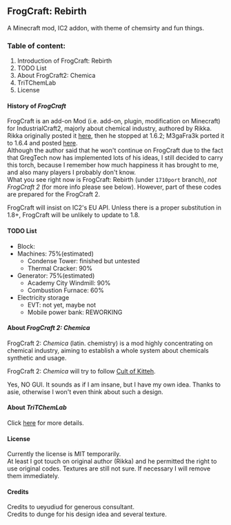 ## FrogCraft: Rebirth
A Minecraft mod, IC2 addon, with theme of chemsirty and fun things.

### Table of content:  
 1. Introduction of FrogCraft: Rebirth
 2. TODO List
 3. About FrogCraft2: Chemica
 4. TriTChemLab
 5. License
 
#### History of _FrogCraft_
FrogCraft is an add-on Mod (i.e. add-on, plugin, modification on Minecraft) for IndustrialCraft2, majorly about chemical industry, authored by Rikka. Rikka originally posted it [here][link_origin], then he stopped at 1.6.2; M3gaFra3k ported it to 1.6.4 and posted [here][link_164port].  
Although the author said that he won't continue on FrogCraft due to the fact that GregTech now has implemented lots of his ideas, I still decided to carry this torch, because I remember how much happiness it has brought to me, and also many players I probably don't know.  
What you see right now is FrogCraft: Rebirth (under `1710port` branch), *not FrogCraft 2* (for more info please see below). However, part of these codes are prepared for the FrogCraft 2.  

FrogCraft will insist on IC2's EU API. Unless there is a proper substitution in 1.8+, FrogCraft will be unlikely to update to 1.8.

#### TODO List
* Block:
 * Machines: 75%(estimated)  
    * Condense Tower: finished but untested  
    * Thermal Cracker: 90%
 * Generator: 75%(estimated)  
    * Academy City Windmill: 90%  
    * Combustion Furnace: 60%
 * Electricity storage  
    * EVT: not yet, maybe not
    * Mobile power bank: REWORKING

#### About _FrogCraft 2: Chemica_
FrogCraft 2: *Chemica* (latin. chemistry) is a mod highly concentrating on chemical industry, aiming to establish a whole system about chemicals synthetic and usage. 

FrogCraft 2: *Chemica* will try to follow [Cult of Kitteh](http://asie.pl/kitteh/). 

Yes, NO GUI. It sounds as if I am insane, but I have my own idea. 
Thanks to asie, otherwise I won't even think about such a design.

#### About _TriTChemLab_
Click [here][TriTChemLab] for more details.

#### License
Currently the license is MIT temporarily.  
At least I got touch on original author (Rikka) and he permitted the right to use original codes. Textures are still not sure. If necessary I will remove them immediately.

#### Credits
Credits to ueyudiud for generous consultant.  
Credits to dunge for his design idea and several texture.

[link_origin]: http://forum.industrial-craft.net/index.php?page=Thread&threadID=9458
[link_164port]: http://forum.industrial-craft.net/index.php?page=Thread&threadID=10447
[TriTChemLab]: https://github.com/FrogCraft-Rebirth/ChemLab
